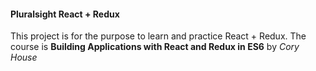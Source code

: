 #### Pluralsight React + Redux
This project is for the purpose to learn and practice React + Redux.
The course is **Building Applications with React and Redux in ES6** by *Cory House*
